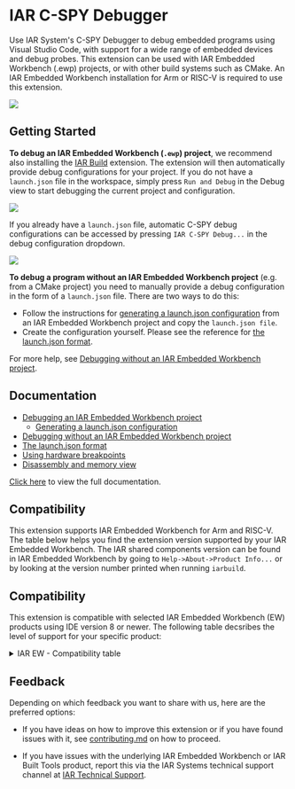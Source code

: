 # IAR C-SPY Debugger

Use IAR System's C-SPY Debugger to debug embedded programs using Visual Studio Code, with support for a wide range of embedded devices and debug probes. This extension can be used with IAR Embedded Workbench (.ewp) projects, or with other build systems such as CMake. An IAR Embedded Workbench installation for Arm or RISC-V is required to use this extension.

![](../md-images/debug-session.png)

## Getting Started
**To debug an IAR Embedded Workbench (`.ewp`) project**, we recommend also installing the [IAR Build](http://link.to/marketplace/for/the/extension) extension.
The extension will then automatically provide debug configurations for your project.
If you do not have a `launch.json` file in the workspace,
simply press `Run and Debug` in the Debug view to start debugging the current project and configuration.

![](../md-images/start-session2.gif)

If you already have a `launch.json` file, automatic C-SPY debug configurations can be accessed by pressing `IAR C-SPY Debug...` in
the debug configuration dropdown.

![](../md-images/debug-dropdown.png)


**To debug a program without an IAR Embedded Workbench project** (e.g. from a CMake project) you need to manually provide a debug
configuration in the form of a `launch.json` file.
There are two ways to do this:
* Follow the instructions for [generating a launch.json configuration]() from an IAR Embedded Workbench project and copy the `launch.json file`.
* Create the configuration yourself. Please see the reference for [the launch.json format]().

For more help, see [Debugging without an IAR Embedded Workbench project]().

## Documentation
* [Debugging an IAR Embedded Workbench project]()
	* [Generating a launch.json configuration]()
* [Debugging without an IAR Embedded Workbench project]()
* [The launch.json format]()
* [Using hardware breakpoints]()
* [Disassembly and memory view]()

[Click here]() to view the full documentation.

## Compatibility
This extension supports IAR Embedded Workbench for Arm and RISC-V.
The table below helps you find the extension version supported by your IAR Embedded Workbench.
The IAR shared components version can be found in IAR Embedded Workbench by going to `Help->About->Product Info...`
or by looking at the version number printed when running `iarbuild`.

## Compatibility
This extension is compatible with selected IAR Embedded Workbench (EW) products using IDE version 8 or newer. The following table decsribes the level of support for your specific product: 

<details><summary>IAR EW - Compatibility table</summary>

| IAR EW version  | Limitation
|--------------|---------
| ARM v9.30 or later <br>RH850 v3.10 or later<br> | None |
| ARM v8.40-9.20.4| An initial debug session with EW is required prior to debugging in VSCode. |

</details>

## Feedback
Depending on which feedback you want to share with us, here are the preferred options:
* If you have ideas on how to improve this extension or if you have found issues with it, see [contributing.md](https://www.iar.com/knowledge/support/) on how to proceed.

* If you have issues with the underlying IAR Embedded Workbench or IAR Built Tools product, report this via the IAR Systems technical support channel at [IAR Technical Support](https://www.iar.com/knowledge/support/).
